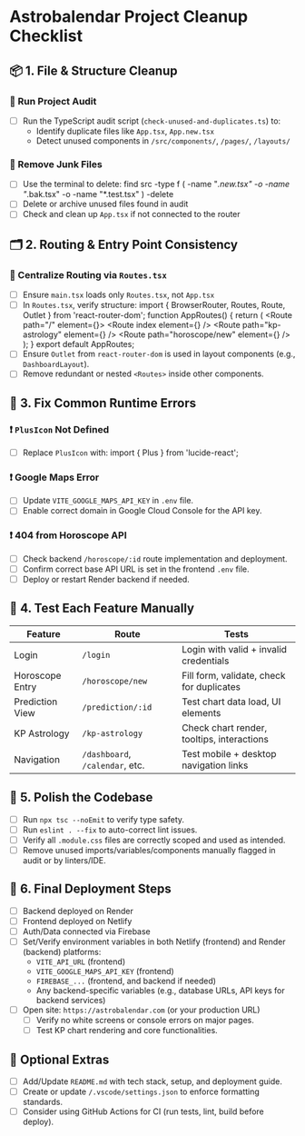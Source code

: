 # Astrobalendar Project Cleanup Checklist

## 📦 1. File & Structure Cleanup

### 🔹 Run Project Audit
- [ ] Run the TypeScript audit script (`check-unused-and-duplicates.ts`) to:
  - Identify duplicate files like `App.tsx`, `App.new.tsx`
  - Detect unused components in `/src/components/`, `/pages/`, `/layouts/`

### 🔹 Remove Junk Files
- [ ] Use the terminal to delete:
  find src -type f \( -name "*.new.tsx" -o -name "*.bak.tsx" -o -name "*.test.tsx" \) -delete
- [ ] Delete or archive unused files found in audit
- [ ] Check and clean up `App.tsx` if not connected to the router

## 🗂️ 2. Routing & Entry Point Consistency

### 🔹 Centralize Routing via `Routes.tsx`
- [ ] Ensure `main.tsx` loads only `Routes.tsx`, not `App.tsx`
- [ ] In `Routes.tsx`, verify structure:
  import { BrowserRouter, Routes, Route, Outlet } from 'react-router-dom';
  function AppRoutes() {
    return (
      <BrowserRouter>
        <Routes>
          <Route path="/" element={<DashboardLayout />}>
            <Route index element={<Dashboard />} />
            <Route path="kp-astrology" element={<KPAstrologyPage />} />
            <Route path="horoscope/new" element={<NewHoroscopePage />} />
          </Route>
        </Routes>
      </BrowserRouter>
    );
  }
  export default AppRoutes;
- [ ] Ensure `Outlet` from `react-router-dom` is used in layout components (e.g., `DashboardLayout`).
- [ ] Remove redundant or nested `<Routes>` inside other components.

## 🔄 3. Fix Common Runtime Errors

### ❗ `PlusIcon` Not Defined
- [ ] Replace `PlusIcon` with:
  import { Plus } from 'lucide-react';

### ❗ Google Maps Error
- [ ] Update `VITE_GOOGLE_MAPS_API_KEY` in `.env` file.
- [ ] Enable correct domain in Google Cloud Console for the API key.

### ❗ 404 from Horoscope API
- [ ] Check backend `/horoscope/:id` route implementation and deployment.
- [ ] Confirm correct base API URL is set in the frontend `.env` file.
- [ ] Deploy or restart Render backend if needed.

## 🧪 4. Test Each Feature Manually

| Feature         | Route             | Tests                                     |
|-----------------|-------------------|-------------------------------------------|
| Login           | `/login`          | Login with valid + invalid credentials    |
| Horoscope Entry | `/horoscope/new`  | Fill form, validate, check for duplicates |
| Prediction View | `/prediction/:id` | Test chart data load, UI elements         |
| KP Astrology    | `/kp-astrology`   | Check chart render, tooltips, interactions|
| Navigation      | `/dashboard`, `/calendar`, etc. | Test mobile + desktop navigation links |

## 🧼 5. Polish the Codebase

- [ ] Run `npx tsc --noEmit` to verify type safety.
- [ ] Run `eslint . --fix` to auto-correct lint issues.
- [ ] Verify all `.module.css` files are correctly scoped and used as intended.
- [ ] Remove unused imports/variables/components manually flagged in audit or by linters/IDE.

## 🚀 6. Final Deployment Steps

- [ ] Backend deployed on Render
- [ ] Frontend deployed on Netlify
- [ ] Auth/Data connected via Firebase
- [ ] Set/Verify environment variables in both Netlify (frontend) and Render (backend) platforms:
  - `VITE_API_URL` (frontend)
  - `VITE_GOOGLE_MAPS_API_KEY` (frontend)
  - `FIREBASE_...` (frontend, and backend if needed)
  - Any backend-specific variables (e.g., database URLs, API keys for backend services)
- [ ] Open site: `https://astrobalendar.com` (or your production URL)
  - [ ] Verify no white screens or console errors on major pages.
  - [ ] Test KP chart rendering and core functionalities.

## 📁 Optional Extras

- [ ] Add/Update `README.md` with tech stack, setup, and deployment guide.
- [ ] Create or update `/.vscode/settings.json` to enforce formatting standards.
- [ ] Consider using GitHub Actions for CI (run tests, lint, build before deploy).